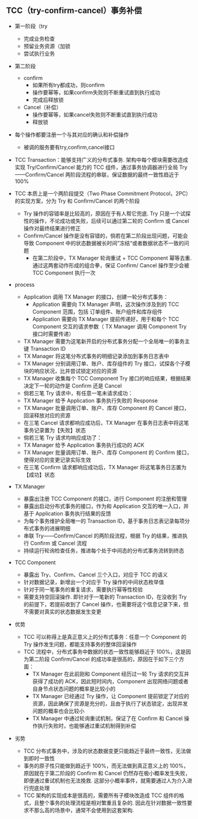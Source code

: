 
## TCC（try-confirm-cancel）事务补偿
+ 第一阶段（try
    + 完成业务检查
    + 预留业务资源（加锁
    + 尝试执行业务
+ 第二阶段
    + confirm
        + 如果所有try都成功，则confirm
        + 操作要幂等，如果confirm失败则不断重试直到执行成功
        + 完成后释放锁
    + Cancel（补偿）
        + 操作要幂等，如果cancel失败则不断重试直到执行成功
        + 释放锁

+ 每个操作都要注册一个与其对应的确认和补偿操作
    + 被调的服务要有try,confirm,cancel接口

+ TCC Transaction：能够支持广义的分布式事务. 架构中每个模块需要改造成实现 Try/Confirm/Cancel 能力的 TCC 组件，通过事务协调器进行全局 Try——Confirm/Cancel 两阶段流程的串联，保证数据的最终一致性趋近于 100%
+ TCC 本质上是一个两阶段提交（Two Phase Commitment Protocol，2PC）的实现方案，分为 Try 和 Confirm/Cancel 的两个阶段
    + Try 操作的容错率是比较高的，原因在于有人帮它兜底. Try 只是一个试探性的操作，不论成功或失败，后续可以通过第二轮的 Confirm 或 Cancel 操作对最终结果进行修正
    + Confirm/Cancel 操作是没有容错的，倘若在第二阶段出现问题，可能会导致 Component 中的状态数据被长时间”冻结“或者数据状态不一致的问题
        + 在第二阶段中，TX Manager 轮询重试 + TCC Component 幂等去重. 通过这两套动作形成的组合拳，保证 Confirm/ Cancel 操作至少会被 TCC Component 执行一次
+ process
    + Application 调用 TX Manager 的接口，创建一轮分布式事务：
        + Application 需要向 TX Manager 声明，这次操作涉及到的 TCC Component 范围，包括 订单组件、账户组件和库存组件
        + Application 需要向 TX Manager 提前传递好，用于和每个 TCC Component 交互的请求参数（ TX Manager 调用 Component Try 接口时需要传递）
    + TX Manager 需要为这笔新开启的分布式事务分配一个全局唯一的事务主键 Transaction ID
    + TX Manager 将这笔分布式事务的明细记录添加到事务日志表中
    + TX Manager 分别调用订单、账户、库存组件的 Try 接口，试探各个子模块的响应状况，比并尝试锁定对应的资源
    + TX Manager 收集每个 TCC Component Try 接口的响应结果，根据结果决定下一轮的动作是 Confirm 还是 Cancel
    + 倘若三笔 Try 请求中，有任意一笔未请求成功：
    + TX Manager 给予 Application 事务执行失败的 Response
    + TX Manager 批量调用订单、账户、库存 Component 的 Cancel 接口，回滚释放对应的资源
    + 在三笔 Cancel 请求都响应成功后，TX Manager 在事务日志表中将这笔事务记录置为【失败】状态
    + 倘若三笔 Try 请求均响应成功了：
    + TX Manager 给予 Application 事务执行成功的 ACK
    + TX Manager 批量调用订单、账户、库存 Component 的 Confirm 接口，使得对应的变更记录实际生效
    + 在三笔 Confirm 请求都响应成功后，TX Manager 将这笔事务日志置为【成功】状态

+ TX Manager
    + 暴露出注册 TCC Component 的接口，进行 Component 的注册和管理
    + 暴露出启动分布式事务的接口，作为和 Application 交互的唯一入口，并基于 Application 事务执行结果的反馈
    + 为每个事务维护全局唯一的 Transaction ID，基于事务日志表记录每项分布式事务的进展明细
    + 串联 Try——Confirm/Cancel 的两阶段流程，根据 Try 的结果，推进执行 Confirm 或 Cancel 流程
    + 持续运行轮询检查任务，推进每个处于中间态的分布式事务流转到终态

+ TCC Component 
    + 暴露出 Try、Confirm、Cancel 三个入口，对应于 TCC 的语义
    + 针对数据记录，新增出一个对应于 Try 操作的中间状态枚举值
    + 针对于同一笔事务的重复请求，需要执行幂等性校验
    + 需要支持空回滚操作. 即针对于一笔新的 Transaction ID，在没收到 Try 的前提下，若提前收到了 Cancel 操作，也需要将这个信息记录下来，但不需要对真实的状态数据发生变更

+ 优势
    + TCC 可以称得上是真正意义上的分布式事务：任意一个 Component 的 Try 操作发生问题，都能支持事务的整体回滚操作
    + TCC 流程中，分布式事务中数据的状态一致性能够趋近于 100%，这是因为第二阶段 Confirm/Cancel 的成功率是很高的，原因在于如下三个方面：
        + TX Manager 在此前刚和 Component 经历过一轮 Try 请求的交互并获得了成功的 ACK，因此短时间内，Component 出现网络问题或者自身节点状态问题的概率是比较小的
        + TX Manager 已经通过 Try 操作，让 Component 提前锁定了对应的资源，因此确保了资源是充分的，且由于执行了状态锁定，出现并发问题的概率也会比较小
        + TX Manager 中通过轮询重试机制，保证了在 Confirm 和 Cancel 操作执行失败时，也能够通过重试机制得到补偿
+ 劣势
    + TCC 分布式事务中，涉及的状态数据变更只能趋近于最终一致性，无法做到即时一致性
    + 事务的原子性只能做到趋近于 100%，而无法做到真正意义上的 100%，原因就在于第二阶段的 Confirm 和 Cancel 仍然存在极小概率发生失败，即便通过重试机制也无法挽救. 这部分小概率事件，就需要通过人为介入进行兜底处理
    + TCC 架构的实现成本是很高的，需要所有子模块改造成 TCC 组件的格式，且整个事务的处理流程是相对繁重且复杂的. 因此在针对数据一致性要求不那么高的场景中，通常不会使用到这套架构.